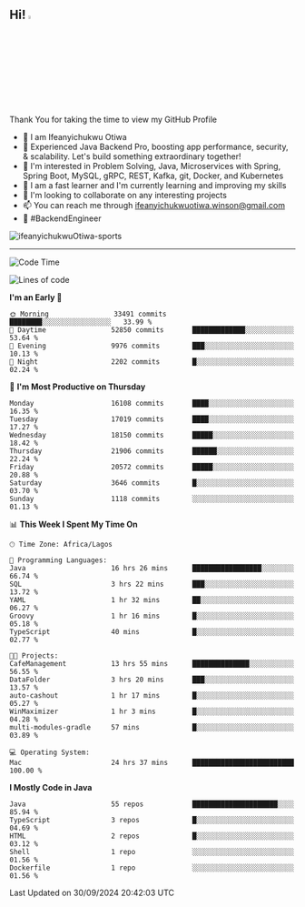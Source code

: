 <!-- BLOG-POST-LIST:START --><!-- BLOG-POST-LIST:END -->

## Hi! <img src="https://media.giphy.com/media/hvRJCLFzcasrR4ia7z/giphy.gif" width="4%"> 

Thank You for taking the time to view my GitHub Profile

- 👋 I am Ifeanyichukwu Otiwa
- 🚀 Experienced Java Backend Pro, boosting app performance, security, & scalability. Let's build something extraordinary together!
- 👀 I'm interested in Problem Solving, Java, Microservices with Spring, Spring Boot, MySQL, gRPC, REST, Kafka, git, Docker, and Kubernetes
- 🌱 I am a fast learner and I'm currently learning and improving my skills
- 💞️ I'm looking to collaborate on any interesting projects
- 📫 You can reach me through ifeanyichukwuotiwa.winson@gmail.com
- 🚀 #BackendEngineer

<p align="left" marginTop="10px"> <img src="https://komarev.com/ghpvc/?username=ifeanyichukwuOtiwa-sports&label=Profile%20views&color=0e75b6&style=for-the-badge" alt="ifeanyichukwuOtiwa-sports" /> </p>

***

<!--START_SECTION:waka-->
![Code Time](http://img.shields.io/badge/Code%20Time-2%2C941%20hrs%2053%20mins-blue)

![Lines of code](https://img.shields.io/badge/From%20Hello%20World%20I%27ve%20Written-24.8%20million%20lines%20of%20code-blue)

**I'm an Early 🐤** 

```text
🌞 Morning                33491 commits       ████████░░░░░░░░░░░░░░░░░   33.99 % 
🌆 Daytime                52850 commits       █████████████░░░░░░░░░░░░   53.64 % 
🌃 Evening                9976 commits        ███░░░░░░░░░░░░░░░░░░░░░░   10.13 % 
🌙 Night                  2202 commits        █░░░░░░░░░░░░░░░░░░░░░░░░   02.24 % 
```
📅 **I'm Most Productive on Thursday** 

```text
Monday                   16108 commits       ████░░░░░░░░░░░░░░░░░░░░░   16.35 % 
Tuesday                  17019 commits       ████░░░░░░░░░░░░░░░░░░░░░   17.27 % 
Wednesday                18150 commits       █████░░░░░░░░░░░░░░░░░░░░   18.42 % 
Thursday                 21906 commits       ██████░░░░░░░░░░░░░░░░░░░   22.24 % 
Friday                   20572 commits       █████░░░░░░░░░░░░░░░░░░░░   20.88 % 
Saturday                 3646 commits        █░░░░░░░░░░░░░░░░░░░░░░░░   03.70 % 
Sunday                   1118 commits        ░░░░░░░░░░░░░░░░░░░░░░░░░   01.13 % 
```


📊 **This Week I Spent My Time On** 

```text
🕑︎ Time Zone: Africa/Lagos

💬 Programming Languages: 
Java                     16 hrs 26 mins      █████████████████░░░░░░░░   66.74 % 
SQL                      3 hrs 22 mins       ███░░░░░░░░░░░░░░░░░░░░░░   13.72 % 
YAML                     1 hr 32 mins        ██░░░░░░░░░░░░░░░░░░░░░░░   06.27 % 
Groovy                   1 hr 16 mins        █░░░░░░░░░░░░░░░░░░░░░░░░   05.18 % 
TypeScript               40 mins             █░░░░░░░░░░░░░░░░░░░░░░░░   02.77 % 

🐱‍💻 Projects: 
CafeManagement           13 hrs 55 mins      ██████████████░░░░░░░░░░░   56.55 % 
DataFolder               3 hrs 20 mins       ███░░░░░░░░░░░░░░░░░░░░░░   13.57 % 
auto-cashout             1 hr 17 mins        █░░░░░░░░░░░░░░░░░░░░░░░░   05.27 % 
WinMaximizer             1 hr 3 mins         █░░░░░░░░░░░░░░░░░░░░░░░░   04.28 % 
multi-modules-gradle     57 mins             █░░░░░░░░░░░░░░░░░░░░░░░░   03.89 % 

💻 Operating System: 
Mac                      24 hrs 37 mins      █████████████████████████   100.00 % 
```

**I Mostly Code in Java** 

```text
Java                     55 repos            █████████████████████░░░░   85.94 % 
TypeScript               3 repos             █░░░░░░░░░░░░░░░░░░░░░░░░   04.69 % 
HTML                     2 repos             █░░░░░░░░░░░░░░░░░░░░░░░░   03.12 % 
Shell                    1 repo              ░░░░░░░░░░░░░░░░░░░░░░░░░   01.56 % 
Dockerfile               1 repo              ░░░░░░░░░░░░░░░░░░░░░░░░░   01.56 % 
```




 Last Updated on 30/09/2024 20:42:03 UTC
<!--END_SECTION:waka-->

<!--
<p align="center">
![trophy](https://github-profile-trophy.vercel.app/?username=ifeanyichukwuOtiwa-sports&theme=onedark) (https://github.com/ryo-ma/github-profile-trophy)
</p>
-->

<!---
ifeanyi-otiwa/ifeanyi-otiwa is a ✨ special ✨ repository because its `README.md` (this file) appears on your GitHub profile.
You can click the Preview link to take a look at your changes.
--->
